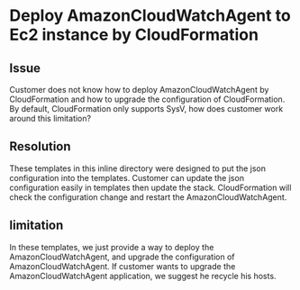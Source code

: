 # Deploy AmazonCloudWatchAgent to Ec2 instance by CloudFormation

## Issue
Customer does not know how to deploy AmazonCloudWatchAgent by CloudFormation and how to upgrade the configuration of CloudFormation.
By default, CloudFormation only supports SysV, how does customer work around this limitation?

## Resolution
These templates in this inline directory were designed to put the json configuration into the templates.
Customer can update the json configuration easily in templates then update the stack.
CloudFormation will check the configuration change and restart the AmazonCloudWatchAgent.

## limitation
In these templates, we just provide a way to deploy the AmazonCloudWatchAgent, and upgrade the configuration of AmazonCloudWatchAgent.
If customer wants to upgrade the AmazonCloudWatchAgent application, we suggest he recycle his hosts.
